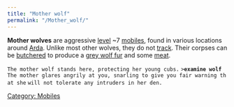 ```yaml
---
title: "Mother wolf"
permalink: "/Mother_wolf/"
---
```


**Mother wolves** are aggressive [level](level "wikilink") ~7
[mobiles](mobile "wikilink"), found in various locations around
[Arda](Arda "wikilink"). Unlike most other wolves, they do not
[track](track "wikilink"). Their corpses can be
[butchered](butcher "wikilink") to produce a [grey wolf
fur](grey_wolf_fur "wikilink") and some [meat](meat "wikilink").

`The mother wolf stands here, protecting her young cubs.`
`>`**`examine wolf`**
`The mother glares angrily at you, snarling to give you fair warning that she`
`will not tolerate any intruders in her den.`

[Category: Mobiles](Category:_Mobiles "wikilink")